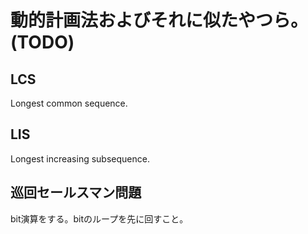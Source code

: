 # 動的計画法およびそれに似たやつら。(TODO)
## LCS
Longest common sequence.

## LIS
Longest increasing subsequence.

## 巡回セールスマン問題
bit演算をする。bitのループを先に回すこと。
